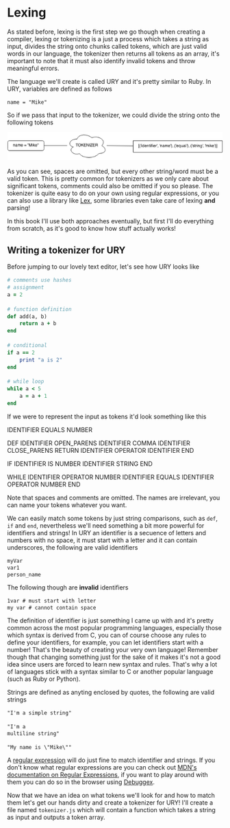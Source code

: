 # Lexing
As stated before, lexing is the first step we go though when creating a 
compiler, lexing or tokenizing is a just a process which takes a string as 
input, divides the string onto chunks called tokens, which are just valid words
in our language, the tokenizer then returns all tokens as an array, it's 
important to note that it must also identify invalid tokens and throw 
meaningful errors.

The language we'll create is called URY and it's pretty similar to Ruby. In 
URY, variables are defined as follows

    name = "Mike"

So if we pass that input to the tokenizer, we could divide the string onto
the following tokens

![How a lexer works](images/ch1-lexer.png)

As you can see, spaces are omitted, but every other string/word must be a valid
token. This is pretty common for tokenizers as we only care about significant 
tokens, comments could also be omitted if you so please. The tokenizer is quite 
easy to do on your own using regular expressions, or you can also use a library
like [Lex](http://dinosaur.compilertools.net/#lex), some libraries even take
care of lexing __and__ parsing!

In this book I'll use both approaches eventually, but first I'll do everything
from scratch, as it's good to know how stuff actually works!

## Writing a tokenizer for URY
Before jumping to our lovely text editor, let's see how URY looks like

```ruby
# comments use hashes
# assignment
a = 2 

# function definition
def add(a, b)
    return a + b
end

# conditional
if a == 2
    print "a is 2"
end

# while loop
while a < 5
    a = a + 1
end
```

If we were to represent the input as tokens it'd look something like this

  IDENTIFIER EQUALS NUMBER

  DEF IDENTIFIER OPEN_PARENS IDENTIFIER COMMA IDENTIFIER CLOSE_PARENS
  RETURN IDENTIFIER OPERATOR IDENTIFIER
  END

  IF IDENTIFIER IS NUMBER
  IDENTIFIER STRING
  END

  WHILE IDENTIFIER OPERATOR NUMBER
  IDENTIFIER EQUALS IDENTIFIER OPERATOR NUMBER
  END

Note that spaces and comments are omitted. The names are irrelevant, you can 
name your tokens whatever you want.

We can easily match some tokens by just string comparisons, such as `def`, `if` 
and `end`, nevertheless we'll need something a bit more powerful for 
identifiers and strings! In URY an identifier is a secuence of letters and 
numbers with no space, it must start with a letter and it can contain 
underscores, the following are valid identifiers

    myVar
    var1
    person_name

The following though are __invalid__ identifiers

    1var # must start with letter
    my var # cannot contain space

The definition of identifier is just something I came up with and it's pretty
common across the most popular programming languages, especially those which
syntax is derived from C, you can of course choose any rules to define your
identifiers, for example, you can let identifiers start with a number! That's
the beauty of creating your very own language! Remember though that changing 
something just for the sake of it makes it's not a good idea since users are
forced to learn new syntax and rules. That's why a lot of languages stick with 
a syntax similar to C or another popular language (such as Ruby or Python).

Strings are defined as anyting enclosed by quotes, the following are valid strings

    "I'm a simple string"

    "I'm a
    multiline string"

    "My name is \"Mike\""

A [regular expression](http://en.wikipedia.org/wiki/Regular_expression) will do
just fine to match identifier and strings. If you don't know what regular 
expressions are you can check out [MDN's documentation on Regular Expressions](https://developer.mozilla.org/en/docs/Web/JavaScript/Guide/Regular_Expressions),
if you want to play around with them you can do so in the browser using
[Debuggex](https://www.debuggex.com/).

Now that we have an idea on what tokens we'll look for and how to match them 
let's get our hands dirty and create a tokenizer for URY! I'll create a file
named `tokenizer.js` which will contain a function which takes a string as
input and outputs a token array.
